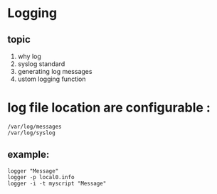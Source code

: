 #                                         <strong>Logging</strong>



## topic 
1. why log
2. syslog standard
3. generating log messages
4. ustom logging function


# log file location are configurable :
```
/var/log/messages
/var/log/syslog
```



## example:
```
logger "Message"
logger -p local0.info
logger -i -t myscript "Message"
```



